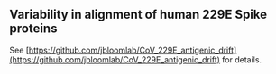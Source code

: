 ## Variability in alignment of human 229E Spike proteins
See [https://github.com/jbloomlab/CoV_229E_antigenic_drift](https://github.com/jbloomlab/CoV_229E_antigenic_drift) for details.